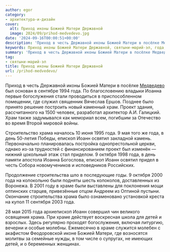 ```yaml
---
author: egor
category:
- архитектура-и-дизайн
cover:
  alt: Приход иконы Божией Матери Державной
  image: 2024/09/prihod-medvedevo.jpg
date: '2024-09-16T00:00:51+00:00'
description: 'Приход в честь Державной иконы Божией Матери в посёлке Медведево был основан в сентябре 1994 года. По благословению владыки Иоанна первые богослужения...'
keywords: Приход иконы Божией Матери Державной, святыни-марий-эл, года, храма, иоанн, храме, честь, божией, матери, иоанна, богослужения, храм, проект, мая, день, епископ, освятил
summary: 'Приход в честь Державной иконы Божией Матери в посёлке Медведево был основан в сентябре 1994 года. По благословению владыки Иоанна первые богослужения...'
tag:
- святыни-марий-эл
title: Приход иконы Божией Матери Державной
url: /prihod-medvedevo/
---
```


Приход в честь Державной иконы Божией Матери в посёлке [Медведево](/medvedevskij-rajon/) был основан в сентябре 1994 года. По благословению владыки Иоанна первые богослужения стали проводиться в приспособленном помещении, где служил священник Вячеслав Ершов. Позднее было принято решение построить новый каменный храм. Проект здания, рассчитанного на 1500 человек, разработал архитектор А.И. Галицкий. Храм также задумывался как мемориал всем, погибшим за Отечество во время Второй мировой войны.

Строительство храма началось 10 июня 1995 года. 9 мая того же года, в день 50-летия Победы, епископ Иоанн освятил закладной камень. Первоначально планировалась постройка однопрестольной церкви, однако из-за трудностей с финансированием проект был изменён — нижний цокольный этаж стал приделом. 9 октября 1998 года, в день памяти апостола Иоанна Богослова, епископ Иоанн освятил придел в честь Собора новомучеников и исповедников Российских.

Продолжение строительства шло в последующие годы. 9 октября 2000 года на колокольню были подняты шесть колоколов, доставленных из Воронежа. В 2001 году в храме были выставлены для поклонения мощи оптинских старцев, привезённые отцом Андреем из Оптиной пустыни. Окончание строительства храма было ознаменовано установкой креста на купол 11 сентября 2003 года.

28 мая 2015 года архиепископ Иоанн совершил чин великого освящения храма. При храме действует воскресная школа для детей и взрослых. Здесь регулярно проходят богослужения, включая литургию, вечерни и особые молебны. Ежемесячно в храме служится молебен с акафистом Феодоровской иконе Божией Матери, где возносятся молитвы за семейные нужды, в том числе о супругах, не имеющих детей, и о беременных женщинах.